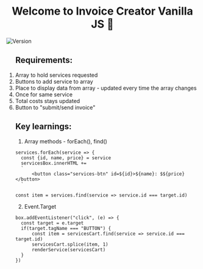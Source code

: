 <h1 align="center">Welcome to Invoice Creator Vanilla JS 👋</h1>
<p>
  <img alt="Version" src="https://img.shields.io/badge/version-1.0-blue.svg?cacheSeconds=2592000" />
</p>

<ol>
  <h2>Requirements: </h2>
   <li> Array to hold services requested </li>
   <li> Buttons to add service to array </li>
   <li> Place to display data from array - updated every time the array changes</li>
   <li> Once for same service</li>
   <li> Total costs stays updated</li>
   <li> Button to &#34;submit/send invoice&#34; </li>
</ol>
<ul>
  
<h2>Key learnings: </h2>
  
1. Array methods - forEach(), find()
  ```
  services.forEach(service => {
    const {id, name, price} = service
    servicesBox.innerHTML += 
    `
        <button class="services-btn" id=${id}>${name}: $${price}</button>
    `
  ```
  ```
  const item = services.find(service => service.id === target.id)
  ```
  
2. Event.Target
  ```
  box.addEventListener("click", (e) => {
    const target = e.target
    if(target.tagName === "BUTTON") {
        const item = servicesCart.find(service => service.id === target.id)
        servicesCart.splice(item, 1)
        renderService(servicesCart)
    }
})
  ```

  

